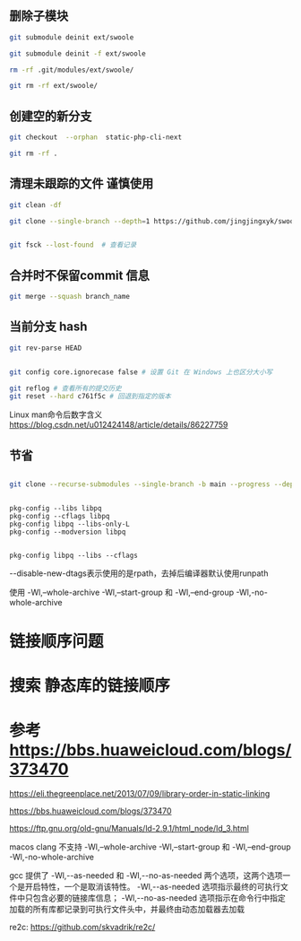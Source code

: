

## 删除子模块
```bash
git submodule deinit ext/swoole

git submodule deinit -f ext/swoole

rm -rf .git/modules/ext/swoole/

git rm -rf ext/swoole/
```

## 创建空的新分支
```bash
git checkout  --orphan  static-php-cli-next

git rm -rf .

```
## 清理未跟踪的文件 谨慎使用
```bash
git clean -df
```

```bash
git clone --single-branch --depth=1 https://github.com/jingjingxyk/swoole-cli.git


git fsck --lost-found  # 查看记录
```

## 合并时不保留commit 信息
```bash
git merge --squash branch_name

```

## 当前分支 hash
```bash
git rev-parse HEAD

```

```bash

git config core.ignorecase false # 设置 Git 在 Windows 上也区分大小写

git reflog # 查看所有的提交历史
git reset --hard c761f5c # 回退到指定的版本

```


Linux man命令后数字含义  https://blog.csdn.net/u012424148/article/details/86227759

## 节省
```bash

git clone --recurse-submodules --single-branch -b main --progress --depth=1

```

```shell

pkg-config --libs libpq
pkg-config --cflags libpq
pkg-config libpq --libs-only-L
pkg-config --modversion libpq


pkg-config libpq --libs --cflags

```

--disable-new-dtags表示使用的是rpath，去掉后编译器默认使用runpath


使用 -Wl,–whole-archive -Wl,–start-group 和 -Wl,–end-group -Wl,-no-whole-archive

# 链接顺序问题
# 搜索 静态库的链接顺序
# 参考 https://bbs.huaweicloud.com/blogs/373470

https://eli.thegreenplace.net/2013/07/09/library-order-in-static-linking

https://bbs.huaweicloud.com/blogs/373470

https://ftp.gnu.org/old-gnu/Manuals/ld-2.9.1/html_node/ld_3.html

macos clang 不支持 -Wl,–whole-archive -Wl,–start-group 和 -Wl,–end-group -Wl,-no-whole-archive


gcc 提供了 -Wl,--as-needed 和 -Wl,--no-as-needed 两个选项，这两个选项一个是开启特性，一个是取消该特性。
-Wl,--as-needed 选项指示最终的可执行文件中只包含必要的链接库信息；
-Wl,--no-as-needed 选项指示在命令行中指定加载的所有库都记录到可执行文件头中，并最终由动态加载器去加载

re2c:
https://github.com/skvadrik/re2c/
